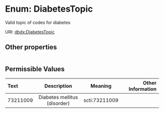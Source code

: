 
# Enum: DiabetesTopic


Valid topic of codes for diabetes

URI: [dbdx:DiabetesTopic](https://ontologies-r.us/diabetes/DiabetesTopic)


## Other properties

|  |  |  |
| --- | --- | --- |

## Permissible Values

| Text | Description | Meaning | Other Information |
| :--- | :---: | :---: | ---: |
| 73211009 | Diabetes mellitus (disorder) | scti:73211009 |  |

